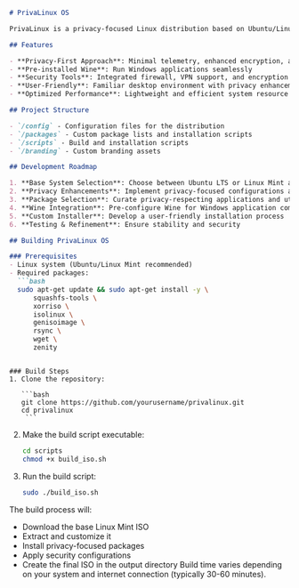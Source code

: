 ```markdown
# PrivaLinux OS

PrivaLinux is a privacy-focused Linux distribution based on Ubuntu/Linux Mint with enhanced security features and pre-installed applications for privacy protection.

## Features

- **Privacy-First Approach**: Minimal telemetry, enhanced encryption, and privacy-focused default settings
- **Pre-installed Wine**: Run Windows applications seamlessly
- **Security Tools**: Integrated firewall, VPN support, and encryption tools
- **User-Friendly**: Familiar desktop environment with privacy enhancements
- **Optimized Performance**: Lightweight and efficient system resource usage

## Project Structure

- `/config` - Configuration files for the distribution
- `/packages` - Custom package lists and installation scripts
- `/scripts` - Build and installation scripts
- `/branding` - Custom branding assets

## Development Roadmap

1. **Base System Selection**: Choose between Ubuntu LTS or Linux Mint as the foundation
2. **Privacy Enhancements**: Implement privacy-focused configurations and remove telemetry
3. **Package Selection**: Curate privacy-respecting applications and utilities
4. **Wine Integration**: Pre-configure Wine for Windows application compatibility
5. **Custom Installer**: Develop a user-friendly installation process
6. **Testing & Refinement**: Ensure stability and security

## Building PrivaLinux OS

### Prerequisites
- Linux system (Ubuntu/Linux Mint recommended)
- Required packages:
  ```bash
  sudo apt-get update && sudo apt-get install -y \
      squashfs-tools \
      xorriso \
      isolinux \
      genisoimage \
      rsync \
      wget \
      zenity
 ```
```

### Build Steps
1. Clone the repository:
   
   ```bash
   git clone https://github.com/yourusername/privalinux.git
   cd privalinux
    ```
   ```
2. Make the build script executable:
   
   ```bash
   cd scripts
   chmod +x build_iso.sh
    ```
3. Run the build script:
   
   ```bash
   sudo ./build_iso.sh
    ```
The build process will:

- Download the base Linux Mint ISO
- Extract and customize it
- Install privacy-focused packages
- Apply security configurations
- Create the final ISO in the output directory
Build time varies depending on your system and internet connection (typically 30-60 minutes).